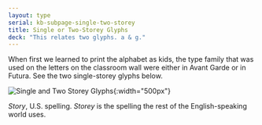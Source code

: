```yaml
---
layout: type
serial: kb-subpage-single-two-storey
title: Single or Two-Storey Glyphs
deck: "This relates two glyphs. a & g."
---
```


When first we learned to print the alphabet as kids, the type family that was used on the letters on the classroom wall were either in Avant Garde or in Futura. See the two single-storey glyphs below.

![Single and Two Storey Glyphs]({{site.url}}/svg/type-trivia/single-two-storey.svg "Single and Two Storey Glyphs"){:width="500px"}



<span class="footnote">*Story*, U.S. spelling. *Storey* is the spelling the rest of the English-speaking world uses.</span>